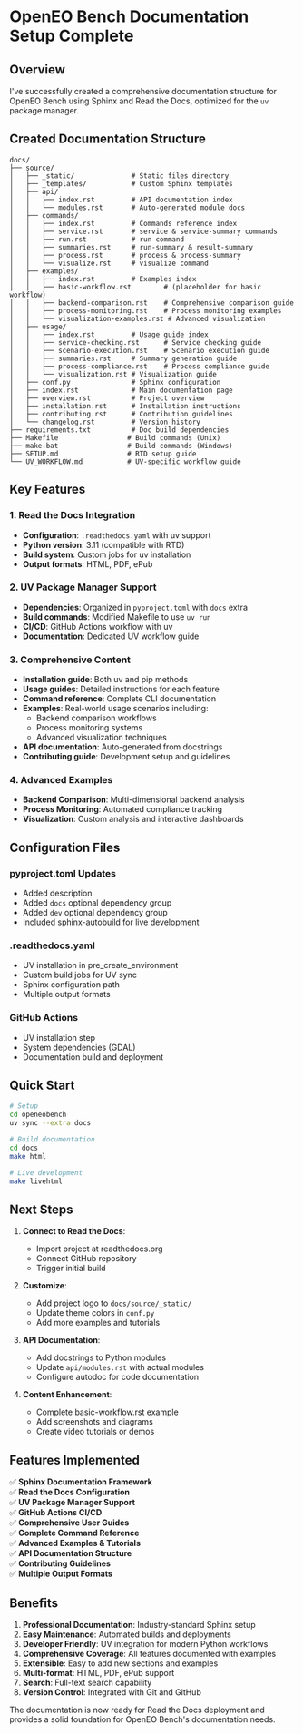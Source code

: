 # OpenEO Bench Documentation Setup Complete

## Overview

I've successfully created a comprehensive documentation structure for OpenEO Bench using Sphinx and Read the Docs, optimized for the `uv` package manager.

## Created Documentation Structure

```
docs/
├── source/
│   ├── _static/              # Static files directory
│   ├── _templates/           # Custom Sphinx templates
│   ├── api/
│   │   ├── index.rst         # API documentation index
│   │   └── modules.rst       # Auto-generated module docs
│   ├── commands/
│   │   ├── index.rst         # Commands reference index
│   │   ├── service.rst       # service & service-summary commands
│   │   ├── run.rst           # run command
│   │   ├── summaries.rst     # run-summary & result-summary
│   │   ├── process.rst       # process & process-summary
│   │   └── visualize.rst     # visualize command
│   ├── examples/
│   │   ├── index.rst         # Examples index
│   │   ├── basic-workflow.rst        # (placeholder for basic workflow)
│   │   ├── backend-comparison.rst    # Comprehensive comparison guide
│   │   ├── process-monitoring.rst    # Process monitoring examples
│   │   └── visualization-examples.rst # Advanced visualization
│   ├── usage/
│   │   ├── index.rst         # Usage guide index
│   │   ├── service-checking.rst      # Service checking guide
│   │   ├── scenario-execution.rst    # Scenario execution guide
│   │   ├── summaries.rst     # Summary generation guide
│   │   ├── process-compliance.rst    # Process compliance guide
│   │   └── visualization.rst # Visualization guide
│   ├── conf.py               # Sphinx configuration
│   ├── index.rst             # Main documentation page
│   ├── overview.rst          # Project overview
│   ├── installation.rst      # Installation instructions
│   ├── contributing.rst      # Contribution guidelines
│   └── changelog.rst         # Version history
├── requirements.txt          # Doc build dependencies
├── Makefile                 # Build commands (Unix)
├── make.bat                 # Build commands (Windows)
├── SETUP.md                 # RTD setup guide
└── UV_WORKFLOW.md           # UV-specific workflow guide
```

## Key Features

### 1. Read the Docs Integration
- **Configuration**: `.readthedocs.yaml` with uv support
- **Python version**: 3.11 (compatible with RTD)
- **Build system**: Custom jobs for uv installation
- **Output formats**: HTML, PDF, ePub

### 2. UV Package Manager Support
- **Dependencies**: Organized in `pyproject.toml` with `docs` extra
- **Build commands**: Modified Makefile to use `uv run`
- **CI/CD**: GitHub Actions workflow with uv
- **Documentation**: Dedicated UV workflow guide

### 3. Comprehensive Content
- **Installation guide**: Both uv and pip methods
- **Usage guides**: Detailed instructions for each feature
- **Command reference**: Complete CLI documentation
- **Examples**: Real-world usage scenarios including:
  - Backend comparison workflows
  - Process monitoring systems
  - Advanced visualization techniques
- **API documentation**: Auto-generated from docstrings
- **Contributing guide**: Development setup and guidelines

### 4. Advanced Examples
- **Backend Comparison**: Multi-dimensional backend analysis
- **Process Monitoring**: Automated compliance tracking
- **Visualization**: Custom analysis and interactive dashboards

## Configuration Files

### pyproject.toml Updates
- Added description
- Added `docs` optional dependency group
- Added `dev` optional dependency group
- Included sphinx-autobuild for live development

### .readthedocs.yaml
- UV installation in pre_create_environment
- Custom build jobs for UV sync
- Sphinx configuration path
- Multiple output formats

### GitHub Actions
- UV installation step
- System dependencies (GDAL)
- Documentation build and deployment

## Quick Start

```bash
# Setup
cd openeobench
uv sync --extra docs

# Build documentation
cd docs
make html

# Live development
make livehtml
```

## Next Steps

1. **Connect to Read the Docs**:
   - Import project at readthedocs.org
   - Connect GitHub repository
   - Trigger initial build

2. **Customize**:
   - Add project logo to `docs/source/_static/`
   - Update theme colors in `conf.py`
   - Add more examples and tutorials

3. **API Documentation**:
   - Add docstrings to Python modules
   - Update `api/modules.rst` with actual modules
   - Configure autodoc for code documentation

4. **Content Enhancement**:
   - Complete basic-workflow.rst example
   - Add screenshots and diagrams
   - Create video tutorials or demos

## Features Implemented

✅ **Sphinx Documentation Framework**  
✅ **Read the Docs Configuration**  
✅ **UV Package Manager Support**  
✅ **GitHub Actions CI/CD**  
✅ **Comprehensive User Guides**  
✅ **Complete Command Reference**  
✅ **Advanced Examples & Tutorials**  
✅ **API Documentation Structure**  
✅ **Contributing Guidelines**  
✅ **Multiple Output Formats**  

## Benefits

1. **Professional Documentation**: Industry-standard Sphinx setup
2. **Easy Maintenance**: Automated builds and deployments
3. **Developer Friendly**: UV integration for modern Python workflows
4. **Comprehensive Coverage**: All features documented with examples
5. **Extensible**: Easy to add new sections and examples
6. **Multi-format**: HTML, PDF, ePub support
7. **Search**: Full-text search capability
8. **Version Control**: Integrated with Git and GitHub

The documentation is now ready for Read the Docs deployment and provides a solid foundation for OpenEO Bench's documentation needs.
